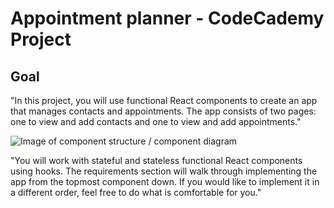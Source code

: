# Appointment planner - CodeCademy Project

## Goal

"In this project, you will use functional React components to create an app that manages contacts and appointments. The app consists of two pages: one to view and add contacts and one to view and add appointments."

![Image of component structure / component diagram](https://static-assets.codecademy.com/skillpaths/react-redux/appointments-components.png)

"You will work with stateful and stateless functional React components using hooks. The requirements section will walk through implementing the app from the topmost component down. If you would like to implement it in a different order, feel free to do what is comfortable for you."
